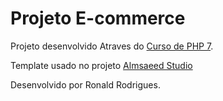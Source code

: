 # Projeto E-commerce

Projeto desenvolvido Atraves do [Curso de PHP 7](https://www.udemy.com/curso-completo-de-php-7/).

Template usado no projeto [Almsaeed Studio](https://almsaeedstudio.com)

Desenvolvido por Ronald Rodrigues.